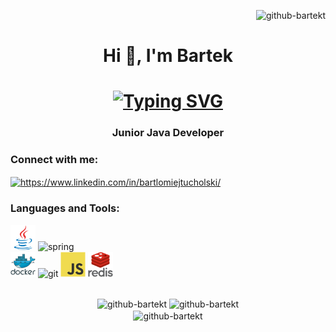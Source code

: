 <p align="right"> <img src="https://komarev.com/ghpvc/?username=github-bartekt&label=Profile%20views&color=0e75b6&style=flat" alt="github-bartekt" /> </p>

<h1 align="center">Hi 👋, I'm Bartek</h1>

<h1 align="center">
<a href="https://git.io/typing-svg"><img src="http://readme-typing-svg.herokuapp.com?font=Fira+Code&pause=1000&color=FF1313&random=false&width=435&lines=I'm+open+to+work.;I'm+into+hexagon+architecure+%E2%AC%A1" alt="Typing SVG" /></a>
</h1>

<h3 align="center">Junior Java Developer</h3>

<h3 align="left">Connect with me:</h3>
<p align="left">
<a href="https://linkedin.com/in/https://www.linkedin.com/in/bartlomiejtucholski/" target="blank"><img align="center" src="https://raw.githubusercontent.com/rahuldkjain/github-profile-readme-generator/master/src/images/icons/Social/linked-in-alt.svg" alt="https://www.linkedin.com/in/bartlomiejtucholski/" height="30" width="40" /></a>
</p>
<h3 align="left">Languages and Tools:</h3>
<p align="left">
  <img src="https://raw.githubusercontent.com/devicons/devicon/master/icons/java/java-original.svg" alt="java" width="40" height="40"/>
  <img src="https://www.vectorlogo.zone/logos/springio/springio-icon.svg" alt="spring" width="40" height="40"/>
<br/>
  <img src="https://raw.githubusercontent.com/devicons/devicon/master/icons/docker/docker-original-wordmark.svg" alt="docker" width="40" height="40"/>
  <img src="https://www.vectorlogo.zone/logos/git-scm/git-scm-icon.svg" alt="git" width="40" height="40"/> 
  <img src="https://raw.githubusercontent.com/devicons/devicon/master/icons/javascript/javascript-original.svg" alt="javascript" width="40" height="40"/>
  <img src="https://raw.githubusercontent.com/devicons/devicon/master/icons/redis/redis-original-wordmark.svg" alt="redis" width="40" height="40"/>
</p>

<br>
<div align=center>
  <img height=190 align="center" src="https://github-readme-stats.vercel.app/api/top-langs?username=github-bartekt&show_icons=true&locale=en&layout=compact" alt="github-bartekt" />
  <img height=190 align="center" src="https://github-readme-streak-stats.herokuapp.com/?user=github-bartekt&" alt="github-bartekt" />
  <br/>
  <img height=190 align="center" src="https://github-readme-stats.vercel.app/api?username=github-bartekt&show_icons=true&locale=en" alt="github-bartekt" />
  
</div>


<!--
**GitHub-BartekT/GitHub-BartekT** is a ✨ _special_ ✨ repository because its `README.md` (this file) appears on your GitHub profile.

Here are some ideas to get you started:

- 🔭 I’m currently working on ...
- 🌱 I’m currently learning ...
- 👯 I’m looking to collaborate on ...
- 🤔 I’m looking for help with ...
- 💬 Ask me about ...
- 📫 How to reach me: ...
- 😄 Pronouns: ...
- ⚡ Fun fact: ...
-->
